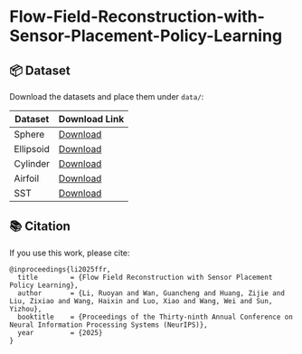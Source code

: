 # Flow-Field-Reconstruction-with-Sensor-Placement-Policy-Learning

## 📦 Dataset

Download the datasets and place them under `data/`:

| Dataset | Download Link |
|----------|----------------|
| Sphere | [Download](https://REPLACE_WITH_SPHERE_URL) |
| Ellipsoid | [Download](https://REPLACE_WITH_ELLIPSOID_URL) |
| Cylinder | [Download](https://REPLACE_WITH_CYLINDER_URL) |
| Airfoil | [Download](https://REPLACE_WITH_AIRFOIL_URL) |
| SST | [Download]([https://REPLACE_WITH_SST_URL](https://psl.noaa.gov/data/gridded/data.noaa.oisst.v2.html)) |


## 📚 Citation

If you use this work, please cite:

    @inproceedings{li2025ffr,
      title        = {Flow Field Reconstruction with Sensor Placement Policy Learning},
      author       = {Li, Ruoyan and Wan, Guancheng and Huang, Zijie and Liu, Zixiao and Wang, Haixin and Luo, Xiao and Wang, Wei and Sun, Yizhou},
      booktitle    = {Proceedings of the Thirty-ninth Annual Conference on Neural Information Processing Systems (NeurIPS)},
      year         = {2025}
    }
